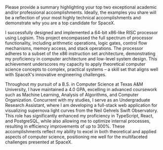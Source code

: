 Please provide a summary highlighting your top two exceptional academic and/or professional accomplishments. Ideally, the examples you share will be a reflection of your most highly technical accomplishments and demonstrate why you are a top candidate for SpaceX.


I successfully designed and implemented a 64-bit x86-like RISC processor using Logisim. This project encompassed the full spectrum of processor functionality, including arithmetic operations, logic gates, control flow mechanisms, memory access, and stack operations. The processor adheres to a subset of the x86 instruction set architecture, demonstrating my proficiency in computer architecture and low-level system design. This achievement underscores my capacity to apply theoretical computer science concepts to complex, practical systems – a skill set that aligns well with SpaceX's innovative engineering challenges.

Throughout my pursuit of a B.S. in Computer Science at Texas A&M University, I have maintained a 4.0 GPA, excelling in advanced coursework such as Machine Learning, Analysis of Algorithms, and Computer Organization. Concurrent with my studies, I serve as an Undergraduate Research Assistant, where I am developing a full-stack web application for visualizing supernova light curves from the Neil Gehrels Swift Observatory. This role has significantly enhanced my proficiency in TypeScript, React, and PostgreSQL, while also allowing me to optimize internal processes, resulting in efficiency improvements of up to 300%. These accomplishments reflect my ability to excel in both theoretical and applied aspects of computer science, positioning me well for the multifaceted challenges presented at SpaceX.